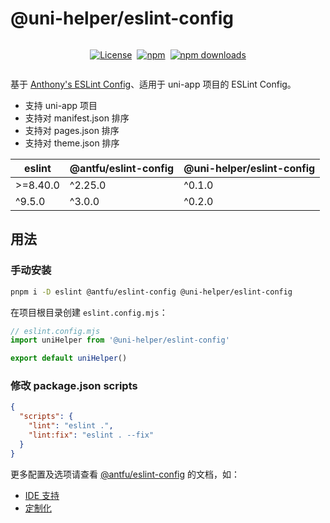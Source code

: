 # @uni-helper/eslint-config

<div style="display: flex; justify-content: center; align-items: center; gap: 8px;">

[![License](https://img.shields.io/github/license/uni-helper/eslint-config?style=for-the-badge)](https://github.com/uni-helper/eslint-config/blob/main/LICENSE)

[![npm](https://img.shields.io/npm/v/%40uni-helper%2Feslint-config?style=for-the-badge)](https://www.npmjs.com/package/@uni-helper/eslint-config)

[![npm downloads](https://img.shields.io/npm/dm/%40uni-helper%2Feslint-config?style=for-the-badge)](https://www.npmjs.com/package/@uni-helper/eslint-config)

</div>

基于 [Anthony's ESLint Config](https://github.com/antfu/eslint-config)、适用于 uni-app 项目的 ESLint Config。

- 支持 uni-app 项目
- 支持对 manifest.json 排序
- 支持对 pages.json 排序
- 支持对 theme.json 排序

|eslint|@antfu/eslint-config|@uni-helper/eslint-config|
|---|---|---|
|>=8.40.0|^2.25.0|^0.1.0|
|^9.5.0|^3.0.0|^0.2.0|

## 用法

### 手动安装

```bash
pnpm i -D eslint @antfu/eslint-config @uni-helper/eslint-config
```

在项目根目录创建 `eslint.config.mjs`：

```js
// eslint.config.mjs
import uniHelper from '@uni-helper/eslint-config'

export default uniHelper()
```

### 修改 package.json scripts

```json
{
  "scripts": {
    "lint": "eslint .",
    "lint:fix": "eslint . --fix"
  }
}
```

更多配置及选项请查看 [@antfu/eslint-config](https://github.com/antfu/eslint-config) 的文档，如：

- [IDE 支持](https://github.com/antfu/eslint-config#ide-support-auto-fix-on-save)
- [定制化](https://github.com/antfu/eslint-config#customization)
